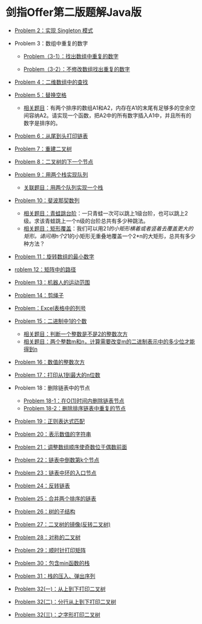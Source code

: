 # 剑指Offer第二版题解Java版

* [Problem 2：实现 Singleton 模式](./src/solution/Singleton.java)

* Problem 3：数组中重复的数字
    * [Problem（3-1）：找出数组中重复的数字](./src/solution/DuplicateNumber0.java)

    * [Problem（3-2）：不修改数组找出重复的数字](./src/solution/DuplicateNumber1.java)
    
* [Problem 4：二维数组中的查找](./src/solution/FindInPartiallySortedMatrix.java)

* [Problem 5：替换空格](./src/solution/ReplaceSpaces.java)
    * [相关题目](./src/solution/CopyAnother.java)：有两个排序的数组A1和A2，内存在A1的末尾有足够多的空余空间容纳A2。请实现一个函数，把A2中的所有数字插入A1中，并且所有的数字是排序的。
    
* [Problem 6：从尾到头打印链表](./src/solution/PrintLinkedList.java)

* [Problem 7：重建二叉树](./src/solution/RebuildBinaryTree.java)

* [Problem 8：二叉树的下一个节点](./src/solution/NextNodeInBinaryTree.java)

* [Problem 9：用两个栈实现队列](./src/solution/TwoStacksQueue.java)
    * [关联题目：用两个队列实现一个栈](./src/solution/TwoQueuesStack.java)
    
* [Problem 10：斐波那契数列](./src/solution/Fibonacci.java)
    * [相关题目：青蛙跳台阶](./src/solution/JumpSteps.java)：一只青蛙一次可以跳上1级台阶，也可以跳上2级。求该青蛙跳上一个n级的台阶总共有多少种跳法。
    * [相关题目：矩形覆盖](./src/solution/RectangleCover.java)：我们可以用2*1的小矩形横着或者竖着去覆盖更大的矩形。请问用n个2*1的小矩形无重叠地覆盖一个2*n的大矩形，总共有多少种方法？
    
* [Problem 11：旋转数组的最小数字](./src/solution/RotatedArray.java)

* [roblem 12：矩阵中的路径](./src/solution/PathInMatrix.java)

* [Problem 13：机器人的运动范围](./src/solution/RobotMove.java)

* [Problem 14：剪绳子](./src/solution/CuttingRope.java)

* [Problem：Excel表格中的列号](./src/solution/ExcelColumnNumber.java)

* [Problem 15：二进制中1的个数](./src/solution/NumOf1InBinary.java)
    * [相关题目：判断一个整数是不是2的整数次方](./src/solution/PowOf2.java)
    * [相关题目：两个整数m和n，计算需要改变m的二进制表示中的多少位才能得到n](./src/solution/ChangeBits.java)
    
* [Problem 16：数值的整数次方](./src/solution/Power.java)

* [Problem 17：打印从1到最大的n位数](./src/solution/Print1ToMaxOfNDigits.java)

* Problem 18：删除链表中的节点
    * [Problem 18-1：在O(1)时间内删除链表节点](./src/solution/DeleteNodeInList.java)
    * [Problem 18-2：删除排序链表中重复的节点](./src/solution/DeleteDuplicatedNode.java)
    
* [Problem 19：正则表达式匹配](./src/solution/RegularExpressionsMatching.java)

* [Problem 20：表示数值的字符串](./src/solution/NumericString.java)

* [Problem 21：调整数组顺序使奇数位于偶数前面](./src/solution/ReorderArray.java)

* [Problem 22：链表中倒数第k个节点](./src/solution/KthNodeFromEnd.java)

* [Problem 23：链表中环的入口节点](./src/solution/EntranceNodeInListLoop.java)

* [Problem 24：反转链表](./src/solution/ReverseLinkedList.java)

* [Problem 25：合并两个排序的链表](./src/solution/MergeSortedList.java)

* [Problem 26：树的子结构](./src/solution/SubstructureInTree.java)

* [Problem 27：二叉树的镜像(反转二叉树)](./src/solution/InvertBinaryTree.java)

* [Problem 28：对称的二叉树](./src/solution/SymmetricalBinaryTree.java)

* [Problem 29：顺时针打印矩阵](./src/solution/PrintMatrix.java)

* [Problem 30：包含min函数的栈](./src/solution/MinInStack.java)

* [Problem 31：栈的压入、弹出序列](./src/solution/StackPushPopOrder.java)

* [Problem 32(一)：从上到下打印二叉树](./src/solution/PrintTreeFromTop2Bottom.java)

* [Problem 32(二)：分行从上到下打印二叉树](./src/solution/PrintTreeFromTop2Bottom.java)

* [Problem 32(三)：之字形打印二叉树](./src/solution/PrintTreeInZigzag.java)